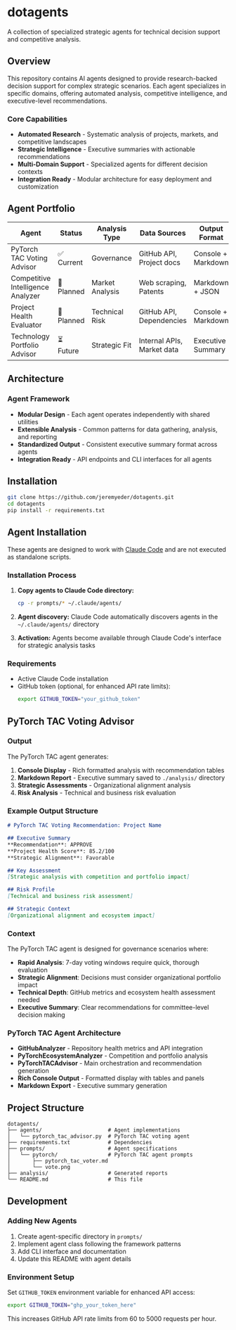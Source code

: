 # dotagents

A collection of specialized strategic agents for technical decision support and competitive analysis.

## Overview

This repository contains AI agents designed to provide research-backed decision support for complex strategic scenarios. Each agent specializes in specific domains, offering automated analysis, competitive intelligence, and executive-level recommendations.

### Core Capabilities

- **Automated Research** - Systematic analysis of projects, markets, and competitive landscapes
- **Strategic Intelligence** - Executive summaries with actionable recommendations
- **Multi-Domain Support** - Specialized agents for different decision contexts
- **Integration Ready** - Modular architecture for easy deployment and customization

## Agent Portfolio

| Agent | Status | Analysis Type | Data Sources | Output Format | Decision Support | Time Sensitivity |
|-------|--------|---------------|--------------|---------------|------------------|------------------|
| PyTorch TAC Voting Advisor | ✅ Current | Governance | GitHub API, Project docs | Console + Markdown | APPROVE/REJECT/ABSTAIN | 7-day windows |
| Competitive Intelligence Analyzer | 🔄 Planned | Market Analysis | Web scraping, Patents | Markdown + JSON | Threat Assessment | Weekly |
| Project Health Evaluator | 🔄 Planned | Technical Risk | GitHub API, Dependencies | Console + Markdown | Health Score + Risks | On-demand |
| Technology Portfolio Advisor | ⏳ Future | Strategic Fit | Internal APIs, Market data | Executive Summary | Portfolio Alignment | Quarterly |

## Architecture

### Agent Framework
- **Modular Design** - Each agent operates independently with shared utilities
- **Extensible Analysis** - Common patterns for data gathering, analysis, and reporting
- **Standardized Output** - Consistent executive summary format across agents
- **Integration Ready** - API endpoints and CLI interfaces for all agents

## Installation

```bash
git clone https://github.com/jeremyeder/dotagents.git
cd dotagents
pip install -r requirements.txt
```

## Agent Installation

These agents are designed to work with [Claude Code](https://claude.ai/code) and are not executed as standalone scripts.

### Installation Process

1. **Copy agents to Claude Code directory:**
   ```bash
   cp -r prompts/* ~/.claude/agents/
   ```

2. **Agent discovery:** Claude Code automatically discovers agents in the `~/.claude/agents/` directory

3. **Activation:** Agents become available through Claude Code's interface for strategic analysis tasks

### Requirements

- Active Claude Code installation
- GitHub token (optional, for enhanced API rate limits):
  ```bash
  export GITHUB_TOKEN="your_github_token"
  ```


## PyTorch TAC Voting Advisor

### Output

The PyTorch TAC agent generates:

1. **Console Display** - Rich formatted analysis with recommendation tables
2. **Markdown Report** - Executive summary saved to `./analysis/` directory
3. **Strategic Assessments** - Organizational alignment analysis
4. **Risk Analysis** - Technical and business risk evaluation

### Example Output Structure

```markdown
# PyTorch TAC Voting Recommendation: Project Name

## Executive Summary
**Recommendation**: APPROVE
**Project Health Score**: 85.2/100
**Strategic Alignment**: Favorable

## Key Assessment
[Strategic analysis with competition and portfolio impact]

## Risk Profile
[Technical and business risk assessment]

## Strategic Context
[Organizational alignment and ecosystem impact]
```

### Context

The PyTorch TAC agent is designed for governance scenarios where:
- **Rapid Analysis**: 7-day voting windows require quick, thorough evaluation
- **Strategic Alignment**: Decisions must consider organizational portfolio impact
- **Technical Depth**: GitHub metrics and ecosystem health assessment needed
- **Executive Summary**: Clear recommendations for committee-level decision making

### PyTorch TAC Agent Architecture

- **GitHubAnalyzer** - Repository health metrics and API integration
- **PyTorchEcosystemAnalyzer** - Competition and portfolio analysis
- **PyTorchTACAdvisor** - Main orchestration and recommendation generation
- **Rich Console Output** - Formatted display with tables and panels
- **Markdown Export** - Executive summary generation

## Project Structure

```
dotagents/
├── agents/                     # Agent implementations
│   └── pytorch_tac_advisor.py  # PyTorch TAC voting agent
├── requirements.txt            # Dependencies
├── prompts/                    # Agent specifications
│   └── pytorch/                # PyTorch TAC agent prompts
│       ├── pytorch_tac_voter.md
│       └── vote.png
├── analysis/                   # Generated reports
└── README.md                   # This file
```

## Development

### Adding New Agents

1. Create agent-specific directory in `prompts/`
2. Implement agent class following the framework patterns
3. Add CLI interface and documentation
4. Update this README with agent details

### Environment Setup

Set `GITHUB_TOKEN` environment variable for enhanced API access:
```bash
export GITHUB_TOKEN="ghp_your_token_here"
```

This increases GitHub API rate limits from 60 to 5000 requests per hour.

